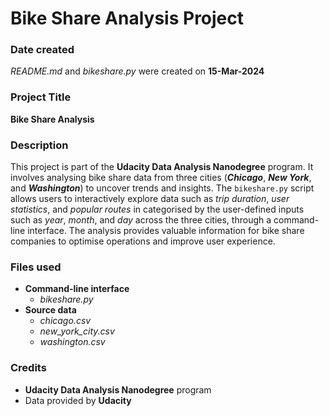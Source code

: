 # Bike Share Analysis Project

### Date created
*README.md* and *bikeshare.py* were created on **15-Mar-2024**

### Project Title
**Bike Share Analysis**

### Description
This project is part of the **Udacity Data Analysis Nanodegree** program. It involves analysing bike share data from three cities (***Chicago***, ***New York***, and ***Washington***) to uncover trends and insights. The `bikeshare.py` script allows users to interactively explore data such as *trip duration*, *user statistics*, and *popular routes* in categorised by the user-defined inputs such as _year_, _month_, and _day_ across the three cities, through a command-line interface. The analysis provides valuable information for bike share companies to optimise operations and improve user experience.

### Files used
* **Command-line interface**
    * *bikeshare.py*
* **Source data**
    * *chicago.csv*
    * *new_york_city.csv*
    * *washington.csv*

### Credits
* **Udacity Data Analysis Nanodegree** program
* Data provided by **Udacity**


